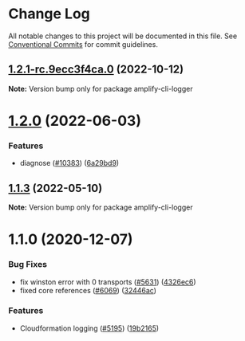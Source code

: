 # Change Log

All notable changes to this project will be documented in this file.
See [Conventional Commits](https://conventionalcommits.org) for commit guidelines.

## [1.2.1-rc.9ecc3f4ca.0](https://github.com/aws-amplify/amplify-cli/compare/amplify-cli-logger@1.2.0...amplify-cli-logger@1.2.1-rc.9ecc3f4ca.0) (2022-10-12)

**Note:** Version bump only for package amplify-cli-logger





# [1.2.0](https://github.com/aws-amplify/amplify-cli/compare/amplify-cli-logger@1.1.3...amplify-cli-logger@1.2.0) (2022-06-03)


### Features

* diagnose ([#10383](https://github.com/aws-amplify/amplify-cli/issues/10383)) ([6a29bd9](https://github.com/aws-amplify/amplify-cli/commit/6a29bd99886172baf420a95a0d6a7987c9ebd6bd))





## [1.1.3](https://github.com/aws-amplify/amplify-cli/compare/amplify-cli-logger@1.1.0...amplify-cli-logger@1.1.3) (2022-05-10)

**Note:** Version bump only for package amplify-cli-logger





# 1.1.0 (2020-12-07)


### Bug Fixes

* fix winston error with 0 transports ([#5631](https://github.com/aws-amplify/amplify-cli/issues/5631)) ([4326ec6](https://github.com/aws-amplify/amplify-cli/commit/4326ec6cf2a62580cd2646241463d20d7b7fb062))
* fixed core references ([#6069](https://github.com/aws-amplify/amplify-cli/issues/6069)) ([32446ac](https://github.com/aws-amplify/amplify-cli/commit/32446ac77a5064bee928544861b8a70fba556d51))


### Features

* Cloudformation logging ([#5195](https://github.com/aws-amplify/amplify-cli/issues/5195)) ([19b2165](https://github.com/aws-amplify/amplify-cli/commit/19b21651375848c0858328952852201da47b17bb))
